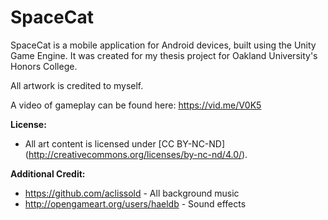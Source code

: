 # SpaceCat

SpaceCat is a mobile application for Android devices, built using the Unity Game Engine. 
It was created for my thesis project for Oakland University's Honors College.

All artwork is credited to myself.

A video of gameplay can be found here: https://vid.me/V0K5


**License:**
* All art content is licensed under [CC BY-NC-ND] (http://creativecommons.org/licenses/by-nc-nd/4.0/).


**Additional Credit:**
* https://github.com/aclissold - All background music
* http://opengameart.org/users/haeldb - Sound effects
